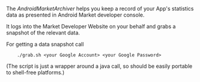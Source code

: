 The _AndroidMarketArchiver_ helps you keep a record of your App's statistics 
data as presented in Android Market developer console.

It logs into the Market Developer Website on your behalf and grabs a snapshot of the relevant data.

For getting a data snapshot call 

		./grab.sh <your Google Account> <your Google Password>
(The script is just a wrapper around a java call, so should be easily portable to shell-free platforms.)